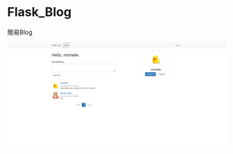 # Flask_Blog
簡易Blog

![image](https://github.com/StevenYangForGit/Flask_Blog/blob/main/%E7%B0%A1%E6%98%93Blog%E7%95%AB%E9%9D%A2.png)
